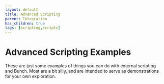 ```yaml
---
layout: default
title: Advanced Scripting
parent: Integration
has_children: true
tags: [scripting,scripts]
---
```

# Advanced Scripting Examples

These are just some examples of things you can do with external scripting and Bunch. Most are a bit silly, and are intended to serve as demonstrations for your own exploration.


